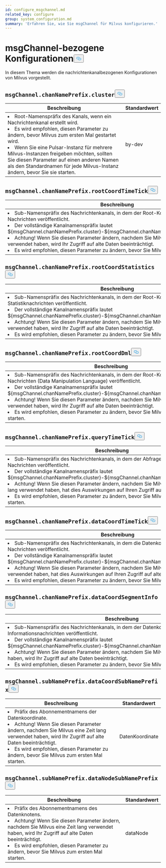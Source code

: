```yaml
---
id: configure_msgchannel.md
related_key: configure
group: system_configuration.md
summary: 'Erfahren Sie, wie Sie msgChannel für Milvus konfigurieren.'
---
```

<h1 id="msgChannel-related-Configurations" class="common-anchor-header">msgChannel-bezogene Konfigurationen<button data-href="#msgChannel-related-Configurations" class="anchor-icon" translate="no">
      <svg translate="no"
        aria-hidden="true"
        focusable="false"
        height="20"
        version="1.1"
        viewBox="0 0 16 16"
        width="16"
      >
        <path
          fill="#0092E4"
          fill-rule="evenodd"
          d="M4 9h1v1H4c-1.5 0-3-1.69-3-3.5S2.55 3 4 3h4c1.45 0 3 1.69 3 3.5 0 1.41-.91 2.72-2 3.25V8.59c.58-.45 1-1.27 1-2.09C10 5.22 8.98 4 8 4H4c-.98 0-2 1.22-2 2.5S3 9 4 9zm9-3h-1v1h1c1 0 2 1.22 2 2.5S13.98 12 13 12H9c-.98 0-2-1.22-2-2.5 0-.83.42-1.64 1-2.09V6.25c-1.09.53-2 1.84-2 3.25C6 11.31 7.55 13 9 13h4c1.45 0 3-1.69 3-3.5S14.5 6 13 6z"
        ></path>
      </svg>
    </button></h1><p>In diesem Thema werden die nachrichtenkanalbezogenen Konfigurationen von Milvus vorgestellt.</p>
<h2 id="msgChannelchanNamePrefixcluster" class="common-anchor-header"><code translate="no">msgChannel.chanNamePrefix.cluster</code><button data-href="#msgChannelchanNamePrefixcluster" class="anchor-icon" translate="no">
      <svg translate="no"
        aria-hidden="true"
        focusable="false"
        height="20"
        version="1.1"
        viewBox="0 0 16 16"
        width="16"
      >
        <path
          fill="#0092E4"
          fill-rule="evenodd"
          d="M4 9h1v1H4c-1.5 0-3-1.69-3-3.5S2.55 3 4 3h4c1.45 0 3 1.69 3 3.5 0 1.41-.91 2.72-2 3.25V8.59c.58-.45 1-1.27 1-2.09C10 5.22 8.98 4 8 4H4c-.98 0-2 1.22-2 2.5S3 9 4 9zm9-3h-1v1h1c1 0 2 1.22 2 2.5S13.98 12 13 12H9c-.98 0-2-1.22-2-2.5 0-.83.42-1.64 1-2.09V6.25c-1.09.53-2 1.84-2 3.25C6 11.31 7.55 13 9 13h4c1.45 0 3-1.69 3-3.5S14.5 6 13 6z"
        ></path>
      </svg>
    </button></h2><table id="msgChannel.chanNamePrefix.cluster">
  <thead>
    <tr>
      <th class="width80">Beschreibung</th>
      <th class="width20">Standardwert</th> 
    </tr>
  </thead>
  <tbody>
    <tr>
      <td>
        <li>Root-Namenspräfix des Kanals, wenn ein Nachrichtenkanal erstellt wird.</li>      
        <li>Es wird empfohlen, diesen Parameter zu ändern, bevor Milvus zum ersten Mal gestartet wird.</li>      
        <li>Wenn Sie eine Pulsar-Instanz für mehrere Milvus-Instanzen freigeben möchten, sollten Sie diesen Parameter auf einen anderen Namen als den Standardnamen für jede Milvus-Instanz ändern, bevor Sie sie starten.</li>      </td>
      <td>by-dev</td>
    </tr>
  </tbody>
</table>
<h2 id="msgChannelchanNamePrefixrootCoordTimeTick" class="common-anchor-header"><code translate="no">msgChannel.chanNamePrefix.rootCoordTimeTick</code><button data-href="#msgChannelchanNamePrefixrootCoordTimeTick" class="anchor-icon" translate="no">
      <svg translate="no"
        aria-hidden="true"
        focusable="false"
        height="20"
        version="1.1"
        viewBox="0 0 16 16"
        width="16"
      >
        <path
          fill="#0092E4"
          fill-rule="evenodd"
          d="M4 9h1v1H4c-1.5 0-3-1.69-3-3.5S2.55 3 4 3h4c1.45 0 3 1.69 3 3.5 0 1.41-.91 2.72-2 3.25V8.59c.58-.45 1-1.27 1-2.09C10 5.22 8.98 4 8 4H4c-.98 0-2 1.22-2 2.5S3 9 4 9zm9-3h-1v1h1c1 0 2 1.22 2 2.5S13.98 12 13 12H9c-.98 0-2-1.22-2-2.5 0-.83.42-1.64 1-2.09V6.25c-1.09.53-2 1.84-2 3.25C6 11.31 7.55 13 9 13h4c1.45 0 3-1.69 3-3.5S14.5 6 13 6z"
        ></path>
      </svg>
    </button></h2><table id="msgChannel.chanNamePrefix.rootCoordTimeTick">
  <thead>
    <tr>
      <th class="width80">Beschreibung</th>
      <th class="width20">Standardwert</th> 
    </tr>
  </thead>
  <tbody>
    <tr>
      <td>
        <li>Sub-Namenspräfix des Nachrichtenkanals, in dem der Root-Koordinator die Zeittick-Nachrichten veröffentlicht.</li>      
        <li>Der vollständige Kanalnamenspräfix lautet ${msgChannel.chanNamePrefix.cluster}-${msgChannel.chanNamePrefix.rootCoordTimeTick}</li>      
        <li>Achtung! Wenn Sie diesen Parameter ändern, nachdem Sie Milvus eine Zeit lang verwendet haben, wird Ihr Zugriff auf alte Daten beeinträchtigt.</li>      
        <li>Es wird empfohlen, diesen Parameter zu ändern, bevor Sie Milvus zum ersten Mal starten.</li>      </td>
      <td>rootcoord-timetick</td>
    </tr>
  </tbody>
</table>
<h2 id="msgChannelchanNamePrefixrootCoordStatistics" class="common-anchor-header"><code translate="no">msgChannel.chanNamePrefix.rootCoordStatistics</code><button data-href="#msgChannelchanNamePrefixrootCoordStatistics" class="anchor-icon" translate="no">
      <svg translate="no"
        aria-hidden="true"
        focusable="false"
        height="20"
        version="1.1"
        viewBox="0 0 16 16"
        width="16"
      >
        <path
          fill="#0092E4"
          fill-rule="evenodd"
          d="M4 9h1v1H4c-1.5 0-3-1.69-3-3.5S2.55 3 4 3h4c1.45 0 3 1.69 3 3.5 0 1.41-.91 2.72-2 3.25V8.59c.58-.45 1-1.27 1-2.09C10 5.22 8.98 4 8 4H4c-.98 0-2 1.22-2 2.5S3 9 4 9zm9-3h-1v1h1c1 0 2 1.22 2 2.5S13.98 12 13 12H9c-.98 0-2-1.22-2-2.5 0-.83.42-1.64 1-2.09V6.25c-1.09.53-2 1.84-2 3.25C6 11.31 7.55 13 9 13h4c1.45 0 3-1.69 3-3.5S14.5 6 13 6z"
        ></path>
      </svg>
    </button></h2><table id="msgChannel.chanNamePrefix.rootCoordStatistics">
  <thead>
    <tr>
      <th class="width80">Beschreibung</th>
      <th class="width20">Standardwert</th> 
    </tr>
  </thead>
  <tbody>
    <tr>
      <td>
        <li>Sub-Namenspräfix des Nachrichtenkanals, in dem der Root-Koordinator seine eigenen Statistiknachrichten veröffentlicht.</li>      
        <li>Der vollständige Kanalnamenspräfix lautet ${msgChannel.chanNamePrefix.cluster}-${msgChannel.chanNamePrefix.rootCoordStatistics}</li>      
        <li>Achtung! Wenn Sie diesen Parameter ändern, nachdem Sie Milvus eine Zeit lang verwendet haben, wird Ihr Zugriff auf alte Daten beeinträchtigt.</li>      
        <li>Es wird empfohlen, diesen Parameter zu ändern, bevor Sie Milvus zum ersten Mal starten.</li>      </td>
      <td>Wurzelkoordinaten-Statistiken</td>
    </tr>
  </tbody>
</table>
<h2 id="msgChannelchanNamePrefixrootCoordDml" class="common-anchor-header"><code translate="no">msgChannel.chanNamePrefix.rootCoordDml</code><button data-href="#msgChannelchanNamePrefixrootCoordDml" class="anchor-icon" translate="no">
      <svg translate="no"
        aria-hidden="true"
        focusable="false"
        height="20"
        version="1.1"
        viewBox="0 0 16 16"
        width="16"
      >
        <path
          fill="#0092E4"
          fill-rule="evenodd"
          d="M4 9h1v1H4c-1.5 0-3-1.69-3-3.5S2.55 3 4 3h4c1.45 0 3 1.69 3 3.5 0 1.41-.91 2.72-2 3.25V8.59c.58-.45 1-1.27 1-2.09C10 5.22 8.98 4 8 4H4c-.98 0-2 1.22-2 2.5S3 9 4 9zm9-3h-1v1h1c1 0 2 1.22 2 2.5S13.98 12 13 12H9c-.98 0-2-1.22-2-2.5 0-.83.42-1.64 1-2.09V6.25c-1.09.53-2 1.84-2 3.25C6 11.31 7.55 13 9 13h4c1.45 0 3-1.69 3-3.5S14.5 6 13 6z"
        ></path>
      </svg>
    </button></h2><table id="msgChannel.chanNamePrefix.rootCoordDml">
  <thead>
    <tr>
      <th class="width80">Beschreibung</th>
      <th class="width20">Standardwert</th> 
    </tr>
  </thead>
  <tbody>
    <tr>
      <td>
        <li>Sub-Namenspräfix des Nachrichtenkanals, in dem der Root-Koordinator DML-Nachrichten (Data Manipulation Language) veröffentlicht.</li>      
        <li>Der vollständige Kanalnamenspräfix lautet ${msgChannel.chanNamePrefix.cluster}-${msgChannel.chanNamePrefix.rootCoordDml}</li>      
        <li>Achtung! Wenn Sie diesen Parameter ändern, nachdem Sie Milvus eine Zeit lang verwendet haben, wird Ihr Zugriff auf alte Daten beeinträchtigt.</li>      
        <li>Es wird empfohlen, diesen Parameter zu ändern, bevor Sie Milvus zum ersten Mal starten.</li>      </td>
      <td>rootcoord-dml</td>
    </tr>
  </tbody>
</table>
<h2 id="msgChannelchanNamePrefixqueryTimeTick" class="common-anchor-header"><code translate="no">msgChannel.chanNamePrefix.queryTimeTick</code><button data-href="#msgChannelchanNamePrefixqueryTimeTick" class="anchor-icon" translate="no">
      <svg translate="no"
        aria-hidden="true"
        focusable="false"
        height="20"
        version="1.1"
        viewBox="0 0 16 16"
        width="16"
      >
        <path
          fill="#0092E4"
          fill-rule="evenodd"
          d="M4 9h1v1H4c-1.5 0-3-1.69-3-3.5S2.55 3 4 3h4c1.45 0 3 1.69 3 3.5 0 1.41-.91 2.72-2 3.25V8.59c.58-.45 1-1.27 1-2.09C10 5.22 8.98 4 8 4H4c-.98 0-2 1.22-2 2.5S3 9 4 9zm9-3h-1v1h1c1 0 2 1.22 2 2.5S13.98 12 13 12H9c-.98 0-2-1.22-2-2.5 0-.83.42-1.64 1-2.09V6.25c-1.09.53-2 1.84-2 3.25C6 11.31 7.55 13 9 13h4c1.45 0 3-1.69 3-3.5S14.5 6 13 6z"
        ></path>
      </svg>
    </button></h2><table id="msgChannel.chanNamePrefix.queryTimeTick">
  <thead>
    <tr>
      <th class="width80">Beschreibung</th>
      <th class="width20">Standardwert</th> 
    </tr>
  </thead>
  <tbody>
    <tr>
      <td>
        <li>Sub-Namenspräfix des Nachrichtenkanals, in dem der Abfrageknoten die Zeittick-Nachrichten veröffentlicht.</li>      
        <li>Der vollständige Kanalnamenspräfix lautet ${msgChannel.chanNamePrefix.cluster}-${msgChannel.chanNamePrefix.queryTimeTick}</li>      
        <li>Achtung! Wenn Sie diesen Parameter ändern, nachdem Sie Milvus eine gewisse Zeit lang verwendet haben, hat dies Auswirkungen auf Ihren Zugriff auf alte Daten.</li>      
        <li>Es wird empfohlen, diesen Parameter zu ändern, bevor Sie Milvus zum ersten Mal starten.</li>      </td>
      <td>abfrageZeitTick</td>
    </tr>
  </tbody>
</table>
<h2 id="msgChannelchanNamePrefixdataCoordTimeTick" class="common-anchor-header"><code translate="no">msgChannel.chanNamePrefix.dataCoordTimeTick</code><button data-href="#msgChannelchanNamePrefixdataCoordTimeTick" class="anchor-icon" translate="no">
      <svg translate="no"
        aria-hidden="true"
        focusable="false"
        height="20"
        version="1.1"
        viewBox="0 0 16 16"
        width="16"
      >
        <path
          fill="#0092E4"
          fill-rule="evenodd"
          d="M4 9h1v1H4c-1.5 0-3-1.69-3-3.5S2.55 3 4 3h4c1.45 0 3 1.69 3 3.5 0 1.41-.91 2.72-2 3.25V8.59c.58-.45 1-1.27 1-2.09C10 5.22 8.98 4 8 4H4c-.98 0-2 1.22-2 2.5S3 9 4 9zm9-3h-1v1h1c1 0 2 1.22 2 2.5S13.98 12 13 12H9c-.98 0-2-1.22-2-2.5 0-.83.42-1.64 1-2.09V6.25c-1.09.53-2 1.84-2 3.25C6 11.31 7.55 13 9 13h4c1.45 0 3-1.69 3-3.5S14.5 6 13 6z"
        ></path>
      </svg>
    </button></h2><table id="msgChannel.chanNamePrefix.dataCoordTimeTick">
  <thead>
    <tr>
      <th class="width80">Beschreibung</th>
      <th class="width20">Standardwert</th> 
    </tr>
  </thead>
  <tbody>
    <tr>
      <td>
        <li>Sub-Namenspräfix des Nachrichtenkanals, in dem die Datenkoordination Zeittick-Nachrichten veröffentlicht.</li>      
        <li>Der vollständige Kanalnamenspräfix lautet ${msgChannel.chanNamePrefix.cluster}-${msgChannel.chanNamePrefix.dataCoordTimeTick}</li>      
        <li>Achtung! Wenn Sie diesen Parameter ändern, nachdem Sie Milvus eine gewisse Zeit lang verwendet haben, hat dies Auswirkungen auf Ihren Zugriff auf alte Daten.</li>      
        <li>Es wird empfohlen, diesen Parameter zu ändern, bevor Sie Milvus zum ersten Mal starten.</li>      </td>
      <td>datacoord-timetick-kanal</td>
    </tr>
  </tbody>
</table>
<h2 id="msgChannelchanNamePrefixdataCoordSegmentInfo" class="common-anchor-header"><code translate="no">msgChannel.chanNamePrefix.dataCoordSegmentInfo</code><button data-href="#msgChannelchanNamePrefixdataCoordSegmentInfo" class="anchor-icon" translate="no">
      <svg translate="no"
        aria-hidden="true"
        focusable="false"
        height="20"
        version="1.1"
        viewBox="0 0 16 16"
        width="16"
      >
        <path
          fill="#0092E4"
          fill-rule="evenodd"
          d="M4 9h1v1H4c-1.5 0-3-1.69-3-3.5S2.55 3 4 3h4c1.45 0 3 1.69 3 3.5 0 1.41-.91 2.72-2 3.25V8.59c.58-.45 1-1.27 1-2.09C10 5.22 8.98 4 8 4H4c-.98 0-2 1.22-2 2.5S3 9 4 9zm9-3h-1v1h1c1 0 2 1.22 2 2.5S13.98 12 13 12H9c-.98 0-2-1.22-2-2.5 0-.83.42-1.64 1-2.09V6.25c-1.09.53-2 1.84-2 3.25C6 11.31 7.55 13 9 13h4c1.45 0 3-1.69 3-3.5S14.5 6 13 6z"
        ></path>
      </svg>
    </button></h2><table id="msgChannel.chanNamePrefix.dataCoordSegmentInfo">
  <thead>
    <tr>
      <th class="width80">Beschreibung</th>
      <th class="width20">Standardwert</th> 
    </tr>
  </thead>
  <tbody>
    <tr>
      <td>
        <li>Sub-Namenspräfix des Nachrichtenkanals, in dem der Datenkoordinator Segment-Informationsnachrichten veröffentlicht.</li>      
        <li>Der vollständige Kanalnamenspräfix lautet ${msgChannel.chanNamePrefix.cluster}-${msgChannel.chanNamePrefix.dataCoordSegmentInfo}</li>      
        <li>Achtung! Wenn Sie diesen Parameter ändern, nachdem Sie Milvus eine Zeit lang verwendet haben, wird Ihr Zugriff auf alte Daten beeinträchtigt.</li>      
        <li>Es wird empfohlen, diesen Parameter zu ändern, bevor Sie Milvus zum ersten Mal starten.</li>      </td>
      <td>segment-info-kanal</td>
    </tr>
  </tbody>
</table>
<h2 id="msgChannelsubNamePrefixdataCoordSubNamePrefix" class="common-anchor-header"><code translate="no">msgChannel.subNamePrefix.dataCoordSubNamePrefix</code><button data-href="#msgChannelsubNamePrefixdataCoordSubNamePrefix" class="anchor-icon" translate="no">
      <svg translate="no"
        aria-hidden="true"
        focusable="false"
        height="20"
        version="1.1"
        viewBox="0 0 16 16"
        width="16"
      >
        <path
          fill="#0092E4"
          fill-rule="evenodd"
          d="M4 9h1v1H4c-1.5 0-3-1.69-3-3.5S2.55 3 4 3h4c1.45 0 3 1.69 3 3.5 0 1.41-.91 2.72-2 3.25V8.59c.58-.45 1-1.27 1-2.09C10 5.22 8.98 4 8 4H4c-.98 0-2 1.22-2 2.5S3 9 4 9zm9-3h-1v1h1c1 0 2 1.22 2 2.5S13.98 12 13 12H9c-.98 0-2-1.22-2-2.5 0-.83.42-1.64 1-2.09V6.25c-1.09.53-2 1.84-2 3.25C6 11.31 7.55 13 9 13h4c1.45 0 3-1.69 3-3.5S14.5 6 13 6z"
        ></path>
      </svg>
    </button></h2><table id="msgChannel.subNamePrefix.dataCoordSubNamePrefix">
  <thead>
    <tr>
      <th class="width80">Beschreibung</th>
      <th class="width20">Standardwert</th> 
    </tr>
  </thead>
  <tbody>
    <tr>
      <td>
        <li>Präfix des Abonnementnamens der Datenkoordinate.</li>      
        <li>Achtung! Wenn Sie diesen Parameter ändern, nachdem Sie Milvus eine Zeit lang verwendet haben, wird Ihr Zugriff auf alte Daten beeinträchtigt.</li>      
        <li>Es wird empfohlen, diesen Parameter zu ändern, bevor Sie Milvus zum ersten Mal starten.</li>      </td>
      <td>DatenKoordinate</td>
    </tr>
  </tbody>
</table>
<h2 id="msgChannelsubNamePrefixdataNodeSubNamePrefix" class="common-anchor-header"><code translate="no">msgChannel.subNamePrefix.dataNodeSubNamePrefix</code><button data-href="#msgChannelsubNamePrefixdataNodeSubNamePrefix" class="anchor-icon" translate="no">
      <svg translate="no"
        aria-hidden="true"
        focusable="false"
        height="20"
        version="1.1"
        viewBox="0 0 16 16"
        width="16"
      >
        <path
          fill="#0092E4"
          fill-rule="evenodd"
          d="M4 9h1v1H4c-1.5 0-3-1.69-3-3.5S2.55 3 4 3h4c1.45 0 3 1.69 3 3.5 0 1.41-.91 2.72-2 3.25V8.59c.58-.45 1-1.27 1-2.09C10 5.22 8.98 4 8 4H4c-.98 0-2 1.22-2 2.5S3 9 4 9zm9-3h-1v1h1c1 0 2 1.22 2 2.5S13.98 12 13 12H9c-.98 0-2-1.22-2-2.5 0-.83.42-1.64 1-2.09V6.25c-1.09.53-2 1.84-2 3.25C6 11.31 7.55 13 9 13h4c1.45 0 3-1.69 3-3.5S14.5 6 13 6z"
        ></path>
      </svg>
    </button></h2><table id="msgChannel.subNamePrefix.dataNodeSubNamePrefix">
  <thead>
    <tr>
      <th class="width80">Beschreibung</th>
      <th class="width20">Standardwert</th> 
    </tr>
  </thead>
  <tbody>
    <tr>
      <td>
        <li>Präfix des Abonnementnamens des Datenknotens.</li>      
        <li>Achtung! Wenn Sie diesen Parameter ändern, nachdem Sie Milvus eine Zeit lang verwendet haben, wird Ihr Zugriff auf alte Daten beeinträchtigt.</li>      
        <li>Es wird empfohlen, diesen Parameter zu ändern, bevor Sie Milvus zum ersten Mal starten.</li>      </td>
      <td>dataNode</td>
    </tr>
  </tbody>
</table>
